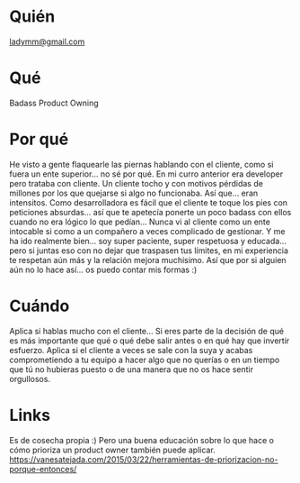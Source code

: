 # Quién
ladymm@gmail.com

# Qué
Badass Product Owning

# Por qué
He visto a gente flaquearle las piernas hablando con el cliente, como si fuera un ente superior… no sé por qué. En mi curro anterior era developer pero trataba con cliente. Un cliente tocho y con motivos pérdidas de millones por los que quejarse si algo no funcionaba. Así que… eran intensitos. Como desarrolladora es fácil que el cliente te toque los pies con peticiones absurdas... así que te apetecía ponerte un poco badass con ellos cuando no era lógico lo que pedían… Nunca vi al cliente como un ente intocable si como a un compañero a veces complicado de gestionar. Y me ha ido realmente bien… soy super paciente, super respetuosa y educada… pero si juntas eso con no dejar que traspasen tus límites, en mi experiencia te respetan aún más y la relación mejora muchísimo. Así que por si alguien aún no lo hace así... os puedo contar mis formas :) 


# Cuándo
Aplica si hablas mucho con el cliente... Si eres parte de la decisión de qué es más importante que qué o qué debe salir antes o en qué hay que invertir esfuerzo. Aplica si el cliente a veces se sale con la suya y acabas comprometiendo a tu equipo a hacer algo que no querías o en un tiempo que tú no hubieras puesto o de una manera que no os hace sentir orgullosos.

# Links
Es de cosecha propia :) Pero una buena educación sobre lo que hace o cómo prioriza un product owner también puede aplicar. https://vanesatejada.com/2015/03/22/herramientas-de-priorizacion-no-porque-entonces/
